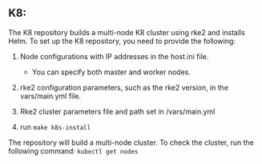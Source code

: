 ## K8:

The K8 repository builds a multi-node K8 cluster using rke2 and installs Helm.
To set up the K8 repository, you need to provide the following:

1. Node configurations with IP addresses in the host.ini file.
   - You can specify both master and worker nodes.

2. rke2 configuration parameters, such as the rke2 version, in the vars/main.yml file.
3. Rke2 cluster parameters file and path set in /vars/main.yml
4. run `make k8s-install`

The repository will build a multi-node cluster. To check the cluster, run the
following command:
```kubectl get nodes```

